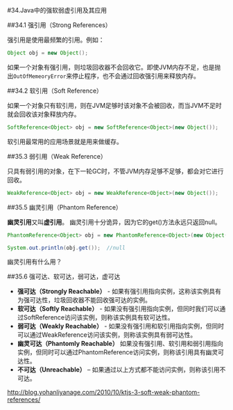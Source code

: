 #34.Java中的强软弱虚引用及其应用

##34.1 强引用（Strong References）

强引用是使用最频繁的引用。例如：
```Java
Object obj = new Object();
```
如果一个对象有强引用，则垃圾回收器不会回收它。即使JVM内存不足，也是抛出`OutOfMemeoryError`来停止程序，也不会通过回收强引用来释放内存。

##34.2 软引用（Soft Reference）

如果一个对象只有软引用，则在JVM足够时该对象不会被回收，而当JVM不足时就会回收该对象释放内存。

```Java
SoftReference<Object> obj = new SoftReference<Object>(new Object());
```

软引用最常用的应用场景就是用来做缓存。

##35.3 弱引用（Weak Reference）

只具有弱引用的对象，在下一轮GC时，不管JVM内存足够不足够，都会对它进行回收。

```Java
WeakReference<Object> obj = new WeakReference<Object>(new Object());
```

##35.5 幽灵引用（Phantom Reference）

**幽灵引用**又叫**虚引用**。 幽灵引用十分诡异，因为它的get()方法永远只返回null。

```Java
PhantomReference<Object> obj = new PhantomReference<Object>(new Object(), new ReferenceQueue<Object>());

System.out.println(obj.get());  //null
```
幽灵引用有什么用？

##35.6 强可达、软可达，弱可达，虚可达

* **强可达（Strongly Reachable）** - 如果有强引用指向实例，这称该实例具有为强可达性，垃圾回收器不能回收强可达的实例。 
* **软可达（Softly Reachable）** - 如果没有强引用指向实例，但同时我们可以通过SoftReference访问该实例，则称该实例具有软可达性。
* **弱可达（Weakly Reachable）** - 如果没有强引用和软引用指向实例，但同时可以通过WeakReference访问该实例，则称该实例具有弱可达性。
* **幽灵可达（Phantomly Reachable）** 如果没有强引用、软引用和弱引用指向实例，但同时可以通过PhantomReference访问实例，则称该引用具有幽灵可达性。
* **不可达（Unreachable）** – 如果通过以上方式都不能访问实例，则称该引用不可达。


http://blog.yohanliyanage.com/2010/10/ktjs-3-soft-weak-phantom-references/ 
